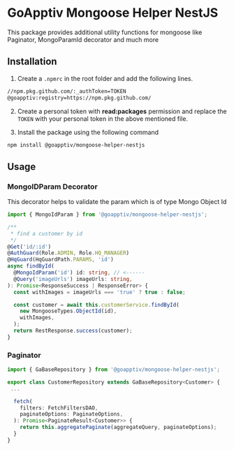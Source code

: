 # GoApptiv Mongoose Helper NestJS

This package provides additional utility functions for mongoose like Paginator, MongoParamId decorator and much more

## Installation

1. Create a `.npmrc` in the root folder and add the following lines.

```bash
//npm.pkg.github.com/:_authToken=TOKEN
@goapptiv:registry=https://npm.pkg.github.com/
```

2. Create a personal token with **read:packages** permission and replace the `TOKEN` with your personal token in the above mentioned file.

3. Install the package using the following command

```bash
npm install @goapptiv/mongoose-helper-nestjs
```

## Usage

### MongoIDParam Decorator

This decorator helps to validate the param which is of type Mongo Object Id

```ts
import { MongoIdParam } from '@goapptiv/mongoose-helper-nestjs';

/**
 * find a customer by id
 */
@Get('id/:id')
@AuthGuard(Role.ADMIN, Role.HQ_MANAGER)
@HqGuard(HqGuardPath.PARAMS, 'id')
async findById(
  @MongoIdParam('id') id: string, // <------
  @Query('imageUrls') imageUrls: string,
): Promise<ResponseSuccess | ResponseError> {
  const withImages = imageUrls === 'true' ? true : false;

  const customer = await this.customerService.findById(
    new MongooseTypes.ObjectId(id),
    withImages,
  );
  return RestResponse.success(customer);
}
```

### Paginator

```ts
import { GaBaseRepository } from '@goapptiv/mongoose-helper-nestjs';

export class CustomerRepository extends GaBaseRepository<Customer> {
 ...

  fetch(
    filters: FetchFiltersDAO,
    paginateOptions: PaginateOptions,
  ): Promise<PaginateResult<Customer>> {
    return this.aggregatePaginate(aggregateQuery, paginateOptions);
  }
}
```
